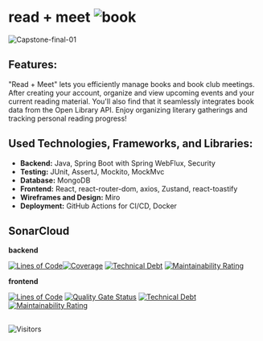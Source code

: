 # read + meet  ![book](https://github.com/cananozyol/read-and-meet-capstone-project/assets/135017917/b33661c2-98c4-46fb-8e53-5de794d44ff7)


![Capstone-final-01](https://github.com/cananozyol/read-and-meet-capstone-project/assets/135017917/231dcb06-4e4e-491f-9413-bbcbb505c8d5)

## Features:

"Read + Meet" lets you efficiently manage books and book club meetings. After creating your account, organize and view upcoming events and your current reading material. You'll also find that it seamlessly integrates book data from the Open Library API. Enjoy organizing literary gatherings and tracking personal reading progress!

## Used Technologies, Frameworks, and Libraries:

- **Backend:** Java, Spring Boot with Spring WebFlux, Security
- **Testing:** JUnit, AssertJ, Mockito, MockMvc
- **Database:** MongoDB
- **Frontend:** React, react-router-dom, axios, Zustand, react-toastify
- **Wireframes and Design:** Miro
- **Deployment:** GitHub Actions for CI/CD, Docker


## SonarCloud

 **backend**
 
[![Lines of Code](https://sonarcloud.io/api/project_badges/measure?project=cananozyol_read-and-meet-capstone-project-backend&metric=ncloc)](https://sonarcloud.io/summary/new_code?id=cananozyol_read-and-meet-capstone-project-backend)[![Coverage](https://sonarcloud.io/api/project_badges/measure?project=cananozyol_read-and-meet-capstone-project-backend&metric=coverage)](https://sonarcloud.io/summary/new_code?id=cananozyol_read-and-meet-capstone-project-backend)
[![Technical Debt](https://sonarcloud.io/api/project_badges/measure?project=cananozyol_read-and-meet-capstone-project-backend&metric=sqale_index)](https://sonarcloud.io/summary/new_code?id=cananozyol_read-and-meet-capstone-project-backend)
[![Maintainability Rating](https://sonarcloud.io/api/project_badges/measure?project=cananozyol_read-and-meet-capstone-project-backend&metric=sqale_rating)](https://sonarcloud.io/summary/new_code?id=cananozyol_read-and-meet-capstone-project-backend)

**frontend**

[![Lines of Code](https://sonarcloud.io/api/project_badges/measure?project=cananozyol_read-and-meet-capstone-project-frontend&metric=ncloc)](https://sonarcloud.io/summary/new_code?id=cananozyol_read-and-meet-capstone-project-frontend)
[![Quality Gate Status](https://sonarcloud.io/api/project_badges/measure?project=cananozyol_read-and-meet-capstone-project-frontend&metric=alert_status)](https://sonarcloud.io/summary/new_code?id=cananozyol_read-and-meet-capstone-project-frontend)
[![Technical Debt](https://sonarcloud.io/api/project_badges/measure?project=cananozyol_read-and-meet-capstone-project-frontend&metric=sqale_index)](https://sonarcloud.io/summary/new_code?id=cananozyol_read-and-meet-capstone-project-frontend)
[![Maintainability Rating](https://sonarcloud.io/api/project_badges/measure?project=cananozyol_read-and-meet-capstone-project-frontend&metric=sqale_rating)](https://sonarcloud.io/summary/new_code?id=cananozyol_read-and-meet-capstone-project-frontend)

##

![Visitors](https://api.visitorbadge.io/api/visitors?path=https%3A%2F%2Fgithub.com%2Fcananozyol%2Fread-and-meet-capstone-project&label=VISITORS&countColor=%23c69fd1)

